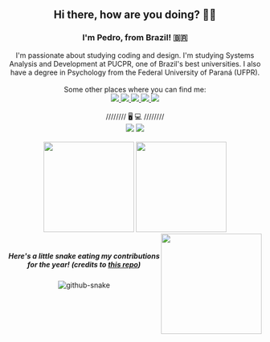 <div align="center"><h2>
    Hi there, how are you doing? 👋🏻
 </h2>
 <h3>I'm Pedro, from Brazil! 🇧🇷</h3>
  I'm passionate about studying coding and design. I'm studying Systems Analysis and Development at PUCPR, one of Brazil's best universities. I also have a degree in Psychology from the Federal University of Paraná (UFPR). 
  <br>
   <br>
  Some other places where you can find me:
  <br>
  <a href="https://dev.to/pwiez" target="_blank">
        <img src="https://img.shields.io/badge/dev.to-0A0A0A?style=for-the-badge&logo=devdotto&logoColor=white" target="_blank">
    </a>
   <a href="https://profile.edx.org/u/pwiez" target="_blank">
        <img src="https://img.shields.io/badge/Edx-193A3E?style=for-the-badge&logo=edx&logoColor=white&logoColor=white" target="_blank">
    </a>
   <a href="https://exercism.org/profiles/pwiez" target="_blank">
        <img src="https://img.shields.io/badge/Exercism-009CAB?style=for-the-badge&logo=exercism&logoColor=white" target="_blank">
    </a>
  <a href="https://www.linkedin.com/in/pwiez/" target="_blank">
        <img src="https://img.shields.io/badge/-LinkedIn-%230077B5?style=for-the-badge&logo=linkedin&logoColor=white" target="_blank">
    </a>
<a href="https://www.researchgate.net/profile/Pedro-Wiezel" target="_blank">
        <img src="https://img.shields.io/badge/Research_Gate-00CCBB.svg?&style=for-the-badge&logo=ResearchGate&logoColor=white" target="_blank">
    </a>
 <br>
  <br>
  ////////  🖥️ 💻  ////////
   <br>

  <img src="https://img.shields.io/badge/Linux_Mint-87CF3E?style=for-the-badge&logo=linux-mint&logoColor=white">
   <img src="https://img.shields.io/badge/mac%20os-000000?style=for-the-badge&logo=apple&logoColor=white">
   <br>
   <br>
</div>
    

<div align="center">
  <img height="180em" src="https://github-readme-stats.vercel.app/api?username=pwiez&show_icons=true&include_all_commits=true&count_private=true"/>
  <img height="180em" src="https://github-readme-stats.vercel.app/api/top-langs/?username=pwiez&layout=compact&langs_count=7"/>
  <img align='right' src='https://user-images.githubusercontent.com/5713670/87202985-820dcb80-c2b6-11ea-9f56-7ec461c497c3.gif' width='200"'>
</div>

<br>
<h5 align="center">Here's a little snake eating my contributions for the year! <i>(credits to <a href="https://github.com/Platane/snk" target="_blank">this repo</a>)</i></h5>
<div align="center">
<picture>
  <source media="(prefers-color-scheme: dark)" srcset="https://raw.githubusercontent.com/pẃiez/ṕwiez/output/github-contribution-grid-snake-dark.svg" />
  <source media="(prefers-color-scheme: light)" srcset="https://raw.githubusercontent.com/pẃiez/ṕwiez/output/github-contribution-grid-snake.svg" />
  <img alt="github-snake" src="github-snake.svg" />
</picture>
</div>

<!---
pwiez/pwiez is a ✨ special ✨ repository because its `README.md` (this file) appears on your GitHub profile.
You can click the Preview link to take a look at your changes.
--->
